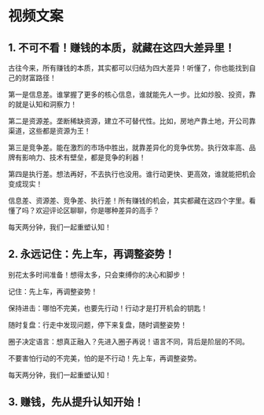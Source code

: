 # 视频文案

## 1. 不可不看！赚钱的本质，就藏在这四大差异里！

古往今来，所有赚钱的本质，其实都可以归结为四大差异！听懂了，你也能找到自己的财富路径！

第一是信息差。谁掌握了更多的核心信息，谁就能先人一步。比如炒股、投资，靠的就是认知和洞察力！

第二是资源差。垄断稀缺资源，建立不可替代性。比如，房地产靠土地，开公司靠渠道，这些都是资源为王！

第三是竞争差。能在激烈的市场中胜出，就靠差异化的竞争优势。执行效率高、品牌有影响力、技术有壁垒，都是竞争的利器！

第四是执行差。想法再好，不去执行也没用。谁行动更快、更高效，谁就能把机会变成现实！

信息差、资源差、竞争差、执行差！所有赚钱的机会，其实都藏在这四个字里。看懂了吗？欢迎评论区聊聊，你是哪种差异的高手？

每天两分钟，我们一起重塑认知！

## 2. 永远记住：先上车，再调整姿势！

别花太多时间准备！想得太多，只会束缚你的决心和脚步！

记住：先上车，再调整姿势！

保持进击：哪怕不完美，也要先行动！行动才是打开机会的钥匙！

随时复盘：行走中发现问题，停下来复盘，随时调整姿势！

圈子决定语言：想真正融入？先进入圈子再说！语言不同，背后是阶层的不同。

不要害怕行动的不完美，怕的是不行动！先上车，再调整姿势。

每天两分钟，我们一起重塑认知！

## 3. 赚钱，先从提升认知开始！
